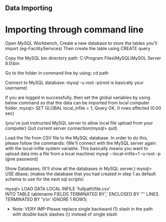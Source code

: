 ## Data Importing

# Importing through command line
Open MySQL Workbench, Create a new database to store the tables you'll import (eg-FacilitySerivces) Then create the table using CREATE query

Copy the MySQL bin directory path: C:\Program Files\MySQL\MySOL Server 8.0\bin

Go to the folder in command line by using: cd path

Connect to MySQL database: mysql -u root -p(root is basically your username)

If you are logged in successfully, then set the global variables by using below command so that the data can be imported from local computer folder.
mysql> SET GLOBAL local_infile = 1;
Query OK, 0 rows affected (0.00 sec)

(you've just instructed MySQL server to allow local file upload from your computer)
Quit current server connection(mysql> quit)

Load the file from CSV file to the MySQL database. In order to do this, please follow the commands: 
(We'll connect with the MySQL server again with the local-infile system variable. This basically means you want to upload data into a file from a local machine)
mysql --local-infile=1 -u root -p (give password)

Show Databases; (It'll show all the databases in MySQL server.)
mysql> USE dbase; (makes the database that you had created in step 1 as default schema to use for the next sql scripts)

mysql> LOAD DATA LOCAL INFILE 'fullpath\\file.csv'<br>
INTO TABLE tablename
FIELDS TERMINATED BY','
ENCLOSED BY '"'
LINES TERMINATED BY '\r\n' IGNORE 1 ROWS;

* Note: VERY IMP-Please replace single backward (1) slash in the path with double back slashes (\\) instead of single slash

